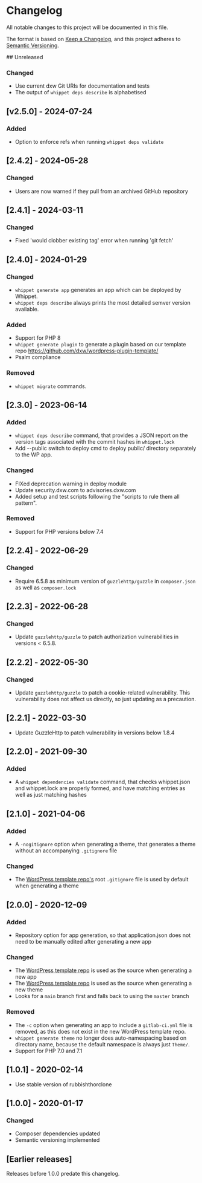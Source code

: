 # Changelog
All notable changes to this project will be documented in this file.

The format is based on [Keep a Changelog](https://keepachangelog.com/en/1.0.0/),
and this project adheres to [Semantic Versioning](https://semver.org/spec/v2.0.0.html).

## Unreleased

### Changed
- Use current dxw Git URIs for documentation and tests
- The output of `whippet deps describe` is alphabetised

## [v2.5.0] - 2024-07-24

### Added
- Option to enforce refs when running `whippet deps validate`

## [2.4.2] - 2024-05-28

### Changed
- Users are now warned if they pull from an archived GitHub repository

## [2.4.1] - 2024-03-11

### Changed
- Fixed 'would clobber existing tag' error when running 'git fetch'

## [2.4.0] - 2024-01-29

### Changed
- `whippet generate app` generates an app which can be deployed by Whippet.
- `whippet deps describe` always prints the most detailed semver version available.

### Added
- Support for PHP 8
- `whippet generate plugin` to generate a plugin based on our template repo https://github.com/dxw/wordpress-plugin-template/
- Psalm compliance

### Removed
- `whippet migrate` commands.

## [2.3.0] - 2023-06-14
### Added
- `whippet deps describe` command, that provides a JSON report on the version tags associated with the commit hashes in `whippet.lock`
- Add --public switch to deploy cmd to deploy public/ directory separately to the WP app.
### Changed
- FIXed deprecation warning in deploy module
- Update security.dxw.com to advisories.dxw.com
- Added setup and test scripts following the "scripts to rule them all pattern".
### Removed
- Support for PHP versions below 7.4

## [2.2.4] - 2022-06-29
### Changed
- Require 6.5.8 as minimum version of `guzzlehttp/guzzle` in `composer.json` as well as `composer.lock`

## [2.2.3] - 2022-06-28
### Changed
- Update `guzzlehttp/guzzle` to patch authorization vulnerabilities in versions < 6.5.8.

## [2.2.2] - 2022-05-30
### Changed
- Update `guzzlehttp/guzzle` to patch a cookie-related vulnerability. This vulnerability does not affect us directly, so just updating as a precaution.

## [2.2.1] - 2022-03-30

- Update GuzzleHttp to patch vulnerability in versions below 1.8.4

## [2.2.0] - 2021-09-30

### Added

- A `whippet dependencies validate` command, that checks whippet.json and whippet.lock are properly formed, and have matching entries as well as just matching hashes

## [2.1.0] - 2021-04-06

### Added
- A `-nogitignore` option when generating a theme, that generates a theme without an accompanying `.gitignore` file

### Changed
- The [WordPress template repo's](https://github.com/dxw/wordpress-template) root `.gitignore` file is used by default when generating a theme

## [2.0.0] - 2020-12-09

### Added
- Repository option for app generation, so that application.json does not need to be manually edited after generating a new app

### Changed
- The [WordPress template repo](https://github.com/dxw/wordpress-template) is used as the source when generating a new app
- The [WordPress template repo](https://github.com/dxw/wordpress-template) is used as the source when generating a new theme
- Looks for a `main` branch first and falls back to using the `master` branch

### Removed
- The `-c` option when generating an app to include a `gitlab-ci.yml` file is removed, as this does not exist in the new WordPress template repo.
- `whippet generate theme` no longer does auto-namespacing based on directory name, because the default namespace is always just `Theme/`.
- Support for PHP 7.0 and 7.1


## [1.0.1] - 2020-02-14
- Use stable version of rubbishthorclone

## [1.0.0] - 2020-01-17

### Changed
- Composer dependencies updated
- Semantic versioning implemented

## [Earlier releases]

Releases before 1.0.0 predate this changelog.
